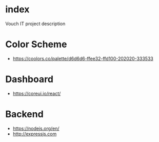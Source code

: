 # index
Vouch IT project description

# Color Scheme
* https://coolors.co/palette/d6d6d6-ffee32-ffd100-202020-333533

# Dashboard
* https://coreui.io/react/

# Backend
* https://nodejs.org/en/
* http://expressjs.com
